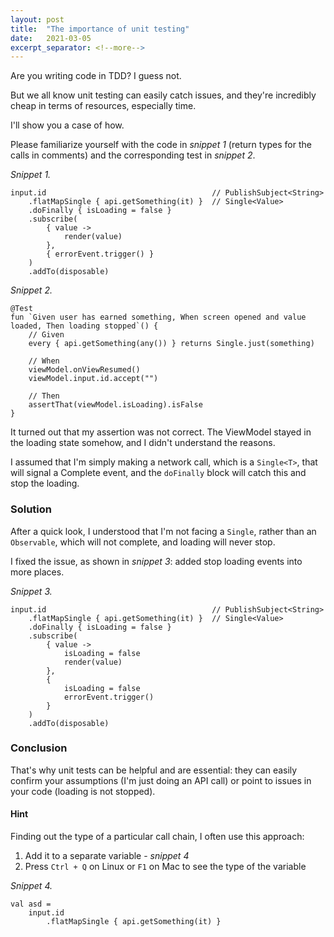 ```yaml
---
layout: post
title:  "The importance of unit testing"
date:   2021-03-05
excerpt_separator: <!--more-->
---
```

Are you writing code in TDD? I guess not.

But we all know unit testing can easily catch issues, and they're incredibly cheap in terms of resources, especially time.

I'll show you a case of how.<!--more-->

Please familiarize yourself with the code in *snippet 1* (return types for the calls in comments) and the corresponding test in *snippet 2*.

*Snippet 1.*
```
input.id                                     // PublishSubject<String>
    .flatMapSingle { api.getSomething(it) }  // Single<Value>
    .doFinally { isLoading = false }
    .subscribe(
        { value ->
            render(value)
        },
        { errorEvent.trigger() }
    )
    .addTo(disposable)
```

*Snippet 2.*
```
@Test
fun `Given user has earned something, When screen opened and value loaded, Then loading stopped`() {
    // Given
    every { api.getSomething(any()) } returns Single.just(something)

    // When
    viewModel.onViewResumed()
    viewModel.input.id.accept("")

    // Then
    assertThat(viewModel.isLoading).isFalse
}
```

It turned out that my assertion was not correct. The ViewModel stayed in the loading state somehow, and I didn't understand the reasons.

I assumed that I'm simply making a network call, which is a `Single<T>`, that will signal a Complete event, and the `doFinally` block will catch this and stop the loading.

### Solution

After a quick look, I understood that I'm not facing a `Single`, rather than an `Observable`, which will not complete, and loading will never stop.

I fixed the issue, as shown in *snippet 3*: added stop loading events into more places.

*Snippet 3.*
```
input.id                                     // PublishSubject<String>
    .flatMapSingle { api.getSomething(it) }  // Single<Value>
    .doFinally { isLoading = false }
    .subscribe(
        { value ->
            isLoading = false
            render(value)
        },
        {
            isLoading = false
            errorEvent.trigger() 
        }
    )
    .addTo(disposable)
```

### Conclusion

That's why unit tests can be helpful and are essential: they can easily confirm your assumptions (I'm just doing an API call) or point to issues in your code (loading is not stopped).

#### Hint

Finding out the type of a particular call chain, I often use this approach:
1. Add it to a separate variable - *snippet 4*
2. Press `Ctrl + Q` on Linux or `F1` on Mac to see the type of the variable

*Snippet 4.*

```
val asd =
    input.id
        .flatMapSingle { api.getSomething(it) }
```
